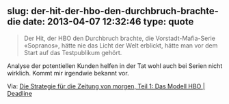 slug: der-hit-der-hbo-den-durchbruch-brachte-die
date: 2013-04-07 12:32:46
type: quote
---

> Der Hit, der HBO den Durchbruch brachte, die Vorstadt-Mafia-Serie «Sopranos», hätte nie das Licht der Welt erblickt, hätte man vor dem Start auf das Testpublikum gehört.

Analyse der potentiellen Kunden helfen in der Tat wohl auch bei Serien nicht wirklich. Kommt mir irgendwie bekannt vor.

 Via: [Die Strategie für die Zeitung von morgen, Teil 1: Das Modell HBO | Deadline](http://blog.tagesanzeiger.ch/deadline/index.php/2394/die-strategie-fur-die-zeitung-von-morgen/)

